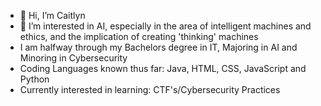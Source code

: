 - 👋 Hi, I’m Caitlyn
- 👀 I’m interested in AI, especially in the area of intelligent machines and ethics, and the implication of creating 'thinking' machines
- I am halfway through my Bachelors degree in IT, Majoring in AI and Minoring in Cybersecurity
- Coding Languages known thus far: Java, HTML, CSS, JavaScript and Python
- Currently interested in learning: CTF's/Cybersecurity Practices


<!---
Chimera25/Chimera25 is a ✨ special ✨ repository because its `README.md` (this file) appears on your GitHub profile.
You can click the Preview link to take a look at your changes.
--->
